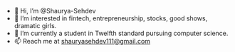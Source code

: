 - 👋 Hi, I’m @Shaurya-Sehdev
- 👀 I’m interested in fintech, entrepreneurship, stocks, good shows, dramatic girls.
- 🌱 I’m currently a student in Twelfth standard pursuing computer science.
- 📫 Reach me at shauryasehdev111@gmail.com

<!---
Shaurya-Sehdev/Shaurya-Sehdev is a ✨ special ✨ repository because its `README.md` (this file) appears on your GitHub profile.
You can click the Preview link to take a look at your changes.
--->
